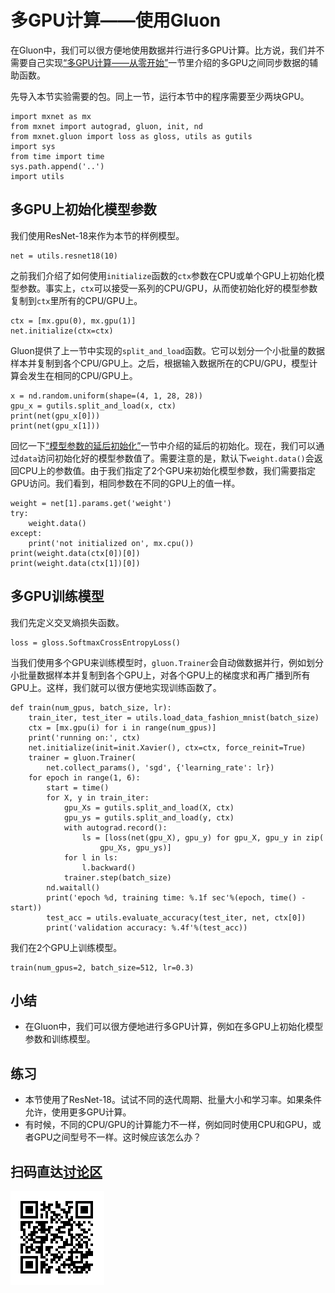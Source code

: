 # 多GPU计算——使用Gluon

在Gluon中，我们可以很方便地使用数据并行进行多GPU计算。比方说，我们并不需要自己实现[“多GPU计算——从零开始”](./multiple-gpus-scratch.md)一节里介绍的多GPU之间同步数据的辅助函数。

先导入本节实验需要的包。同上一节，运行本节中的程序需要至少两块GPU。

```{.python .input}
import mxnet as mx
from mxnet import autograd, gluon, init, nd
from mxnet.gluon import loss as gloss, utils as gutils
import sys
from time import time
sys.path.append('..')
import utils
```

## 多GPU上初始化模型参数

我们使用ResNet-18来作为本节的样例模型。

```{.python .input  n=1}
net = utils.resnet18(10)
```

之前我们介绍了如何使用`initialize`函数的`ctx`参数在CPU或单个GPU上初始化模型参数。事实上，`ctx`可以接受一系列的CPU/GPU，从而使初始化好的模型参数复制到`ctx`里所有的CPU/GPU上。

```{.python .input}
ctx = [mx.gpu(0), mx.gpu(1)]
net.initialize(ctx=ctx)
```

Gluon提供了上一节中实现的`split_and_load`函数。它可以划分一个小批量的数据样本并复制到各个CPU/GPU上。之后，根据输入数据所在的CPU/GPU，模型计算会发生在相同的CPU/GPU上。

```{.python .input}
x = nd.random.uniform(shape=(4, 1, 28, 28))
gpu_x = gutils.split_and_load(x, ctx)
print(net(gpu_x[0]))
print(net(gpu_x[1]))
```

回忆一下[“模型参数的延后初始化”](../chapter_gluon-basics/deferred-init.md)一节中介绍的延后的初始化。现在，我们可以通过`data`访问初始化好的模型参数值了。需要注意的是，默认下`weight.data()`会返回CPU上的参数值。由于我们指定了2个GPU来初始化模型参数，我们需要指定GPU访问。我们看到，相同参数在不同的GPU上的值一样。

```{.python .input}
weight = net[1].params.get('weight')
try:
    weight.data()
except:
    print('not initialized on', mx.cpu())
print(weight.data(ctx[0])[0])
print(weight.data(ctx[1])[0])
```

## 多GPU训练模型

我们先定义交叉熵损失函数。

```{.python .input}
loss = gloss.SoftmaxCrossEntropyLoss()
```

当我们使用多个GPU来训练模型时，`gluon.Trainer`会自动做数据并行，例如划分小批量数据样本并复制到各个GPU上，对各个GPU上的梯度求和再广播到所有GPU上。这样，我们就可以很方便地实现训练函数了。

```{.python .input  n=7}
def train(num_gpus, batch_size, lr):
    train_iter, test_iter = utils.load_data_fashion_mnist(batch_size)
    ctx = [mx.gpu(i) for i in range(num_gpus)]
    print('running on:', ctx)
    net.initialize(init=init.Xavier(), ctx=ctx, force_reinit=True)
    trainer = gluon.Trainer(
        net.collect_params(), 'sgd', {'learning_rate': lr})
    for epoch in range(1, 6):
        start = time()
        for X, y in train_iter:
            gpu_Xs = gutils.split_and_load(X, ctx)
            gpu_ys = gutils.split_and_load(y, ctx)
            with autograd.record():
                ls = [loss(net(gpu_X), gpu_y) for gpu_X, gpu_y in zip(
                    gpu_Xs, gpu_ys)]
            for l in ls:
                l.backward()
            trainer.step(batch_size)
        nd.waitall()
        print('epoch %d, training time: %.1f sec'%(epoch, time() - start))
        test_acc = utils.evaluate_accuracy(test_iter, net, ctx[0])
        print('validation accuracy: %.4f'%(test_acc))
```

我们在2个GPU上训练模型。

```{.python .input}
train(num_gpus=2, batch_size=512, lr=0.3)
```

## 小结

* 在Gluon中，我们可以很方便地进行多GPU计算，例如在多GPU上初始化模型参数和训练模型。

## 练习

* 本节使用了ResNet-18。试试不同的迭代周期、批量大小和学习率。如果条件允许，使用更多GPU计算。
* 有时候，不同的CPU/GPU的计算能力不一样，例如同时使用CPU和GPU，或者GPU之间型号不一样。这时候应该怎么办？

## 扫码直达[讨论区](https://discuss.gluon.ai/t/topic/1885)

![](../img/qr_multiple-gpus-gluon.svg)
